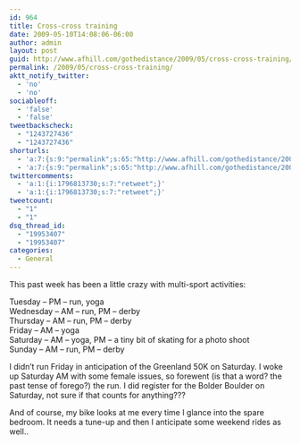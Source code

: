```yaml
---
id: 964
title: Cross-cross training
date: 2009-05-10T14:08:06-06:00
author: admin
layout: post
guid: http://www.afhill.com/gothedistance/2009/05/cross-cross-training/
permalink: /2009/05/cross-cross-training/
aktt_notify_twitter:
  - 'no'
  - 'no'
sociableoff:
  - 'false'
  - 'false'
tweetbackscheck:
  - "1243727436"
  - "1243727436"
shorturls:
  - 'a:7:{s:9:"permalink";s:65:"http://www.afhill.com/gothedistance/2009/05/cross-cross-training/";s:7:"tinyurl";s:25:"http://tinyurl.com/qqu2hb";s:4:"isgd";s:17:"http://is.gd/zrnz";s:5:"bitly";s:20:"http://bit.ly/15e8AB";s:5:"snipr";s:22:"http://snipr.com/hxl1r";s:5:"snurl";s:22:"http://snurl.com/hxl1r";s:7:"snipurl";s:24:"http://snipurl.com/hxl1r";}'
  - 'a:7:{s:9:"permalink";s:65:"http://www.afhill.com/gothedistance/2009/05/cross-cross-training/";s:7:"tinyurl";s:25:"http://tinyurl.com/qqu2hb";s:4:"isgd";s:17:"http://is.gd/zrnz";s:5:"bitly";s:20:"http://bit.ly/15e8AB";s:5:"snipr";s:22:"http://snipr.com/hxl1r";s:5:"snurl";s:22:"http://snurl.com/hxl1r";s:7:"snipurl";s:24:"http://snipurl.com/hxl1r";}'
twittercomments:
  - 'a:1:{i:1796813730;s:7:"retweet";}'
  - 'a:1:{i:1796813730;s:7:"retweet";}'
tweetcount:
  - "1"
  - "1"
dsq_thread_id:
  - "19953407"
  - "19953407"
categories:
  - General
---
```

This past week has been a little crazy with multi-sport activities:

Tuesday &#8211; PM &#8211; run, yoga  
Wednesday &#8211; AM &#8211; run, PM &#8211; derby  
Thursday &#8211; AM &#8211; run, PM &#8211; derby  
Friday &#8211; AM &#8211; yoga  
Saturday &#8211; AM &#8211; yoga, PM &#8211; a tiny bit of skating for a photo shoot  
Sunday &#8211; AM &#8211; run, PM &#8211; derby

I didn&#8217;t run Friday in anticipation of the Greenland 50K on Saturday. I woke up Saturday AM with some female issues, so forewent (is that a word? the past tense of forego?) the run. I did register for the Bolder Boulder on Saturday, not sure if that counts for anything???

And of course, my bike looks at me every time I glance into the spare bedroom. It needs a tune-up and then I anticipate some weekend rides as well..